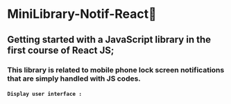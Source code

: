 # MiniLibrary-Notif-React💬

## Getting started with a JavaScript library in the first course of React JS;

### This library is related to mobile phone lock screen notifications that are simply handled with JS codes.

#### `Display user interface : `
